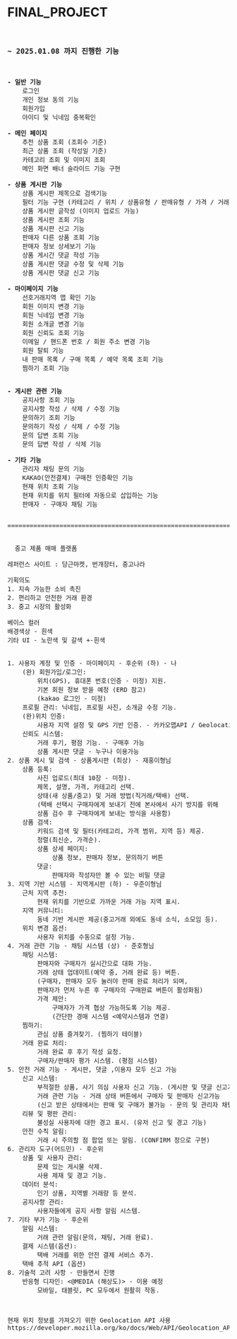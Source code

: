 # FINAL_PROJECT

<pre>

<h3>~ 2025.01.08 까지 진행한 기능</h3>

<b>- 일반 기능</b>
	로그인 
	개인 정보 동의 기능
	회원가입
	아이디 및 닉네임 중복확인

<b>- 메인 페이지</b>
	추천 상품 조회 (조회수 기준)
	최근 상품 조회 (작성일 기준)
	카테고리 조회 및 이미지 조회
	메인 화면 배너 슬라이드 기능 구현

<b>- 상품 게시판 기능</b>
	상품 게시판 제목으로 검색기능
	필터 기능 구현 (카테고리 / 위치 / 상품유형 / 판매유형 / 가격 / 거래방식) - 한개씩만 가능 여러 개는 아직 불가능
	상품 게시판 글작성 (이미지 업로드 가능)
	상품 게시판 조회 기능
	상품 게시판 신고 기능
	판매자 다른 상품 조회 기능
	판매자 정보 상세보기 기능
	상품 게시간 댓글 작성 기능
	상품 게시판 댓글 수정 및 삭제 기능
	상품 게시판 댓글 신고 기능
	
<b>- 마이페이지 기능</b>
	선호거래지역 맵 확인 기능
	회원 이미지 변경 기능
	회원 닉네임 변경 기능
	회원 소개글 변경 기능
	회원 신뢰도 조회 기능
	이메일 / 핸드폰 번호 / 회원 주소 변경 기능
	회원 탈퇴 기능
	내 판매 목록 / 구매 목록 / 예약 목록 조회 기능
	찜하기 조회 기능


<b>- 게시판 관련 기능</b>
	공지사항 조회 기능
	공지사항 작성 / 삭제 / 수정 기능
	문의하기 조회 기능
	문의하기 작성 / 삭제 / 수정 기능 
	문의 답변 조회 기능
	문의 답변 작성 / 삭제 기능
	
<b>- 기타 기능</b>
	관리자 채팅 문의 기능
	KAKAO(안전결제) 구매전 인증확인 기능
	현재 위치 조회 기능
	현재 위치를 위치 필터에 자동으로 삽입하는 기능
	판매자 - 구매자 채팅 기능
	

=================================================================================
	

  중고 제품 매매 플랫폼

레퍼런스 사이트 : 당근마켓, 번개장터, 중고나라

기획의도
1. 지속 가능한 소비 촉진
2. 편리하고 안전한 거래 환경
3. 중고 시장의 활성화

베이스 컬러
배경색상 - 흰색
기타 UI - 노란색 및 갈색 +-흰색


1. 사용자 계정 및 인증 - 마이페이지 - 후순위 (하) - 나
	(완) 회원가입/로그인: 
		위치(GPS), 휴대폰 번호(인증 - 미정) 지원.
		기본 회원 정보 받을 예정 (ERD 참고)
		(kakao 로그인 - 미정)
	프로필 관리: 닉네임, 프로필 사진, 소개글 수정 기능.
	(완)위치 인증: 
		사용자 지역 설정 및 GPS 기반 인증. - 카카오맵API / Geolocation API 사용
	신뢰도 시스템: 
		거래 후기, 평점 기능. - 구매후 가능
		상품 게시판 댓글 - 누구나 이용가능
2. 상품 게시 및 검색 - 상품게시판 (최상) - 재홍이형님
	상품 등록:
		사진 업로드(최대 10장 - 미정).
		제목, 설명, 가격, 카테고리 선택.
		상태(새 상품/중고) 및 거래 방법(직거래/택배) 선택.
		(택배 선택시 구매자에게 보내기 전에 본사에서 사기 방지를 위해 
		상품 검수 후 구매자에게 보내는 방식을 사용함)
	상품 검색:
		키워드 검색 및 필터(카테고리, 가격 범위, 지역 등) 제공.
		정렬(최신순, 가격순).
		상품 상세 페이지:
			상품 정보, 판매자 정보, 문의하기 버튼
		댓글:
			판매자와 작성자만 볼 수 있는 비밀 댓글
3. 지역 기반 시스템 - 지역게시판 (하) - 우준이형님
	근처 지역 추천: 
		현재 위치를 기반으로 가까운 거래 가능 지역 표시.
	지역 커뮤니티: 
		동네 기반 게시판 제공(중고거래 외에도 동네 소식, 소모임 등).
	위치 변경 옵션: 
		사용자 위치를 수동으로 설정 가능.
4. 거래 관련 기능 - 채팅 시스템 (상) - 준호형님
	채팅 시스템:
		판매자와 구매자가 실시간으로 대화 가능.
		거래 상태 업데이트(예약 중, 거래 완료 등) 버튼. 
		(구매자, 판매자 모두 눌러야 판매 완료 처리가 되며, 
		판매자가 먼저 누른 후 구매자의 구매완료 버튼이 활성화됨)
		가격 제안: 
			구매자가 가격 협상 가능하도록 기능 제공. 
			(간단한 경매 시스템 <예약시스템과 연결)
	찜하기: 
		관심 상품 즐겨찾기. (찜하기 테이블)
	거래 완료 처리:
		거래 완료 후 후기 작성 요청.
		구매자/판매자 평가 시스템. (평점 시스템)
5. 안전 거래 기능 - 게시판, 댓글 ,이용자 모두 신고 가능
	신고 시스템:
		부적절한 상품, 사기 의심 사용자 신고 기능. (게시판 및 댓글 신고기능)
		거래 관련 기능 - 거래 상태 버튼에서 구매자 및 판매자 신고가능
		(신고 받은 상태에서는 판매 및 구매가 불가능 - 문의 및 관리자 채팅으로 해결)
	리뷰 및 평판 관리:
		불성실 사용자에 대한 경고 표시. (유저 신고 및 경고 기능)
	안전 수칙 알림:
		거래 시 주의할 점 팝업 또는 알림. (CONFIRM 창으로 구현)
6. 관리자 도구(어드민) - 후순위
	상품 및 사용자 관리:
		문제 있는 게시물 삭제.
		사용 제재 및 경고 기능.
	데이터 분석:
		인기 상품, 지역별 거래량 등 분석.
	공지사항 관리:
		사용자들에게 공지 사항 알림 시스템.
7. 기타 부가 기능 - 후순위
	알림 시스템:
		거래 관련 알림(문의, 채팅, 거래 완료).
	결제 시스템(옵션):
		택배 거래를 위한 안전 결제 서비스 추가.	
	택배 추적 API (옵션)
8. 기술적 고려 사항 - 만들면서 진행
	반응형 디자인: <@MEDIA (해상도)> - 이용 예정
		모바일, 태블릿, PC 모두에서 원활히 작동.



현재 위치 정보를 가져오기 위한 Geolocation API 사용
https://developer.mozilla.org/ko/docs/Web/API/Geolocation_API/Using_the_Geolocation_API







    
</pre>
